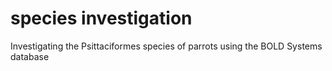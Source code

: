 # species investigation
Investigating the Psittaciformes species of parrots using the BOLD Systems database
